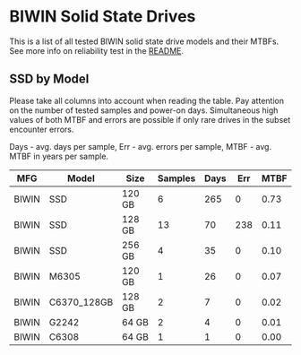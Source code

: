 BIWIN Solid State Drives
========================

This is a list of all tested BIWIN solid state drive models and their MTBFs. See
more info on reliability test in the [README](https://github.com/linuxhw/SMART).

SSD by Model
------------

Please take all columns into account when reading the table. Pay attention on the
number of tested samples and power-on days. Simultaneous high values of both MTBF
and errors are possible if only rare drives in the subset encounter errors.

Days - avg. days per sample,
Err  - avg. errors per sample,
MTBF - avg. MTBF in years per sample.

| MFG       | Model              | Size   | Samples | Days  | Err   | MTBF |
|-----------|--------------------|--------|---------|-------|-------|------|
| BIWIN     | SSD                | 120 GB | 6       | 265   | 0     | 0.73   |
| BIWIN     | SSD                | 128 GB | 13      | 70    | 238   | 0.11   |
| BIWIN     | SSD                | 256 GB | 4       | 35    | 0     | 0.10   |
| BIWIN     | M6305              | 120 GB | 1       | 26    | 0     | 0.07   |
| BIWIN     | C6370_128GB        | 128 GB | 2       | 7     | 0     | 0.02   |
| BIWIN     | G2242              | 64 GB  | 2       | 4     | 0     | 0.01   |
| BIWIN     | C6308              | 64 GB  | 1       | 1     | 0     | 0.00   |
